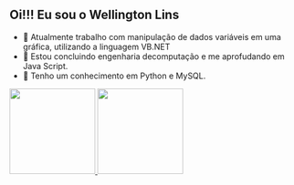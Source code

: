 ## Oi!!! Eu sou o Wellington Lins


- 🔭 Atualmente trabalho com manipulação de dados variáveis em uma gráfica, utilizando a linguagem VB.NET
- 🌱 Estou concluindo engenharia decomputação e me aprofudando em Java Script.
- 🌱 Tenho um conhecimento em Python e MySQL.
  
<div>
<a href="https://github.com/Well0Lins">
<img height="150em" src="https://github-readme-stats.vercel.app/api?username=Well0Lins&show_icons=true&theme=dracula&include_all_commits=true&count_private=true"/>
<img height="150em" src="https://github-readme-stats.vercel.app/api/top-langs/?username=Well0Lins&layout=compact&langs_count=7&theme=dracula"/>
</div>    
